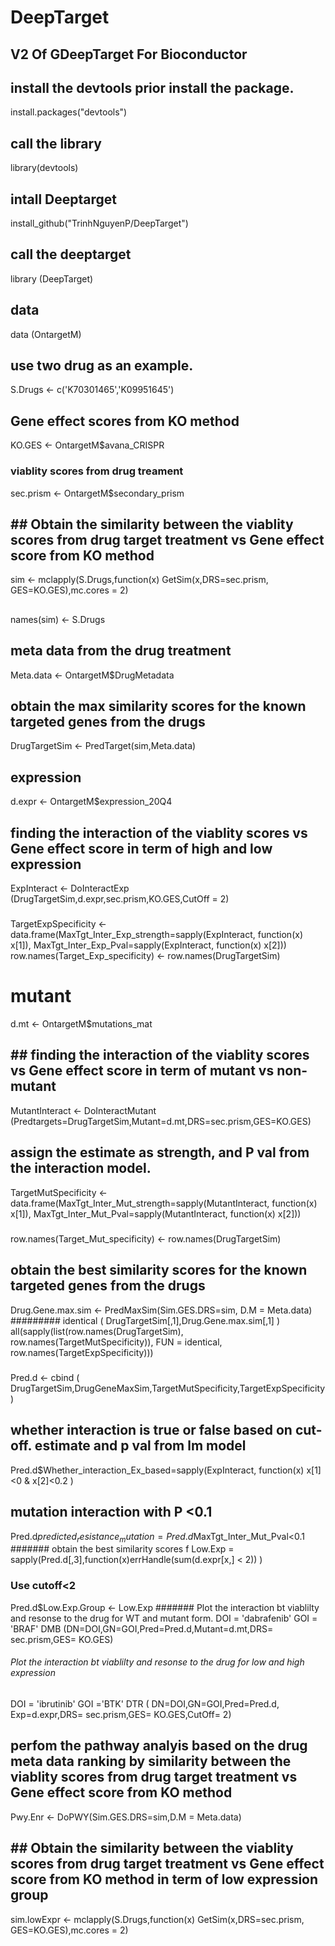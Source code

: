 # DeepTarget
## V2 Of GDeepTarget For Bioconductor
## install the devtools prior install the package.
install.packages("devtools")
## call the library
library(devtools)
## intall Deeptarget
install_github("TrinhNguyenP/DeepTarget")
## call the deeptarget
library (DeepTarget)
## data 
data (OntargetM)

## use two drug as an example.
S.Drugs <- c('K70301465','K09951645')
## Gene effect scores from KO method
KO.GES <- OntargetM$avana_CRISPR
### viablity scores from drug treament
sec.prism <- OntargetM$secondary_prism
## ## Obtain the similarity between the viablity scores from drug target treatment vs Gene effect score from KO method
sim <- mclapply(S.Drugs,function(x) GetSim(x,DRS=sec.prism, GES=KO.GES),mc.cores = 2)
##
names(sim) <- S.Drugs
## meta data from the drug treatment
Meta.data <- OntargetM$DrugMetadata
## obtain the max similarity scores for the known targeted genes from the drugs
DrugTargetSim <- PredTarget(sim,Meta.data)
## expression
d.expr <- OntargetM$expression_20Q4
## finding the interaction of the viablity scores vs Gene effect score in term of high and low expression
ExpInteract <- DoInteractExp (DrugTargetSim,d.expr,sec.prism,KO.GES,CutOff = 2)
###
TargetExpSpecificity <- data.frame(MaxTgt_Inter_Exp_strength=sapply(ExpInteract, function(x) x[1]), MaxTgt_Inter_Exp_Pval=sapply(ExpInteract, function(x) x[2]))
row.names(Target_Exp_specificity) <- row.names(DrugTargetSim)
# mutant 
d.mt <- OntargetM$mutations_mat
## ## finding the interaction of the viablity scores vs Gene effect score in term of mutant vs non-mutant
MutantInteract <- DoInteractMutant (Predtargets=DrugTargetSim,Mutant=d.mt,DRS=sec.prism,GES=KO.GES)
## assign the estimate as strength, and P val from the interaction model.
TargetMutSpecificity <- data.frame(MaxTgt_Inter_Mut_strength=sapply(MutantInteract, function(x) x[1]), MaxTgt_Inter_Mut_Pval=sapply(MutantInteract, function(x) x[2]))
#####
row.names(Target_Mut_specificity) <- row.names(DrugTargetSim)
## obtain the best similarity scores for the known targeted genes from the drugs
Drug.Gene.max.sim <- PredMaxSim(Sim.GES.DRS=sim, D.M = Meta.data)
#########
identical ( DrugTargetSim[,1],Drug.Gene.max.sim[,1] )
all(sapply(list(row.names(DrugTargetSim),
                row.names(TargetMutSpecificity)), FUN = identical, row.names(TargetExpSpecificity)))
 #####
 Pred.d <- cbind ( DrugTargetSim,DrugGeneMaxSim,TargetMutSpecificity,TargetExpSpecificity)
## whether interaction is true or false based on cut-off. estimate and p val from lm model
Pred.d$Whether_interaction_Ex_based=sapply(ExpInteract, function(x) x[1]<0 & x[2]<0.2 )
## mutation interaction with P <0.1
Pred.d$predicted_resistance_mutation = Pred.d$MaxTgt_Inter_Mut_Pval<0.1
####### obtain the best similarity scores f
Low.Exp = sapply(Pred.d[,3],function(x)errHandle(sum(d.expr[x,] < 2)) )
### Use cutoff<2
Pred.d$Low.Exp.Group <- Low.Exp
####### Plot the interaction bt viablilty and resonse to the drug for WT and mutant form.
DOI = 'dabrafenib'
GOI = 'BRAF'
DMB (DN=DOI,GN=GOI,Pred=Pred.d,Mutant=d.mt,DRS= sec.prism,GES= KO.GES)
###### Plot the interaction bt viablilty and resonse to the drug for low and high expression
DOI = 'ibrutinib'
GOI ='BTK'
DTR ( DN=DOI,GN=GOI,Pred=Pred.d, Exp=d.expr,DRS= sec.prism,GES= KO.GES,CutOff= 2)
## perfom the pathway analyis based on the drug meta data ranking by similarity between the viablity scores from drug target treatment vs Gene effect score from KO method 
Pwy.Enr <- DoPWY(Sim.GES.DRS=sim,D.M = Meta.data)
### 
## ## Obtain the similarity between the viablity scores from drug target treatment vs Gene effect score from KO method in term of low expression group
sim.lowExpr <- mclapply(S.Drugs,function(x) GetSim(x,DRS=sec.prism, GES=KO.GES),mc.cores = 2)
##

